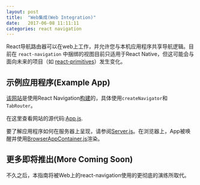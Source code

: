 ```yaml
---
layout: post
title:  "Web集成(Web Integration)"
date:   2017-06-08 11:11:11
categories: react navigation
---
```


React导航路由器可以在web上工作，并允许您与本机应用程序共享导航逻辑。目前在 `react-navigation` 中捆绑的视图目前只适用于React Native，但这可能会与面向未来的项目（如 [react-primitives](https://github.com/lelandrichardson/react-primitives)）发生变化。

## 示例应用程序(Example App)

[该网站](https://reactnavigation.org/)是使用React Navigation[构建](https://github.com/react-community/react-navigation/blob/master/website/)的，具体使用`createNavigator`和`TabRouter`。

在这里查看网站的源代码:[App.js](https://github.com/react-community/react-navigation/blob/master/website/src/App.js).

要了解应用程序如何在服务器上呈现，请参阅[Server.js](https://github.com/react-community/react-navigation/blob/master/website/src/Server.js)。在浏览器上，App被唤醒并使用[BrowserAppContainer.js](https://github.com/react-community/react-navigation/blob/master/website/src/BrowserAppContainer.js)渲染。


## 更多即将推出(More Coming Soon)

不久之后，本指南将被Web上的react-navigation使用的更彻底的演练所取代。
